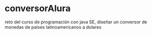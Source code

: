 # conversorAlura
reto del curso de programación con java SE, diseñar un conversor de monedas de países latinoamericanos a dolares
